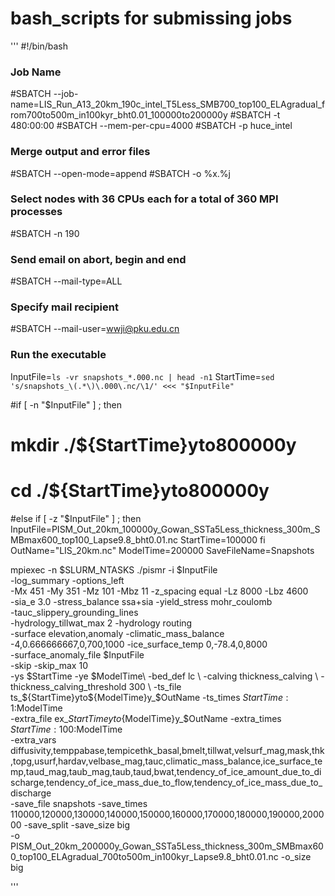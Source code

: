 # bash_scripts for submissing jobs

'''
#!/bin/bash
### Job Name
#SBATCH --job-name=LIS_Run_A13_20km_190c_intel_T5Less_SMB700_top100_ELAgradual_from700to500m_in100kyr_bht0.01_100000to200000y
#SBATCH -t 480:00:00
#SBATCH --mem-per-cpu=4000
#SBATCH -p huce_intel
### Merge output and error files
#SBATCH --open-mode=append
#SBATCH -o %x.%j
### Select  nodes with 36 CPUs each for a total of 360 MPI processes
#SBATCH -n 190
### Send email on abort, begin and end
#SBATCH --mail-type=ALL
### Specify mail recipient
#SBATCH --mail-user=wwji@pku.edu.cn



### Run the executable


InputFile=`ls -vr snapshots_*.000.nc | head -n1`
StartTime=`sed 's/snapshots_\(.*\)\.000\.nc/\1/' <<< "$InputFile"`

#if [ -n "$InputFile" ] ; then
#    mkdir ./${StartTime}yto800000y
#    cd ./${StartTime}yto800000y
#else
if [ -z "$InputFile" ] ; then
  InputFile=PISM_Out_20km_100000y_Gowan_SSTa5Less_thickness_300m_SMBmax600_top100_Lapse9.8_bht0.01.nc
  StartTime=100000
fi
OutName="LIS_20km.nc"
ModelTime=200000
SaveFileName=Snapshots


mpiexec -n $SLURM_NTASKS ./pismr -i $InputFile  \
                   -log_summary -options_left \
                   -Mx 451 -My 351 -Mz 101 -Mbz 11 -z_spacing equal -Lz 8000 -Lbz 4600 \
                   -sia_e 3.0 -stress_balance ssa+sia -yield_stress mohr_coulomb \
                   -tauc_slippery_grounding_lines \
                   -hydrology_tillwat_max 2 -hydrology routing \
                   -surface elevation,anomaly -climatic_mass_balance -4,0.666666667,0,700,1000 -ice_surface_temp 0,-78.4,0,8000  \
                   -surface_anomaly_file $InputFile   \
                   -skip -skip_max 10 \
                   -ys $StartTime -ye $ModelTime\
                   -bed_def lc \
                   -calving thickness_calving \
                   -thickness_calving_threshold 300 \
                   -ts_file ts_${StartTime}yto${ModelTime}y_$OutName -ts_times $StartTime:1:$ModelTime \
                   -extra_file ex_${StartTime}yto${ModelTime}y_$OutName -extra_times $StartTime:100:$ModelTime \
                   -extra_vars diffusivity,temppabase,tempicethk_basal,bmelt,tillwat,velsurf_mag,mask,thk,topg,usurf,hardav,velbase_mag,tauc,climatic_mass_balance,ice_surface_temp,taud_mag,taub_mag,taub,taud,bwat,tendency_of_ice_amount_due_to_discharge,tendency_of_ice_mass_due_to_flow,tendency_of_ice_mass_due_to_discharge \
                   -save_file snapshots -save_times 110000,120000,130000,140000,150000,160000,170000,180000,190000,200000 -save_split -save_size big \
                   -o PISM_Out_20km_200000y_Gowan_SSTa5Less_thickness_300m_SMBmax600_top100_ELAgradual_700to500m_in100kyr_Lapse9.8_bht0.01.nc -o_size big



'''
